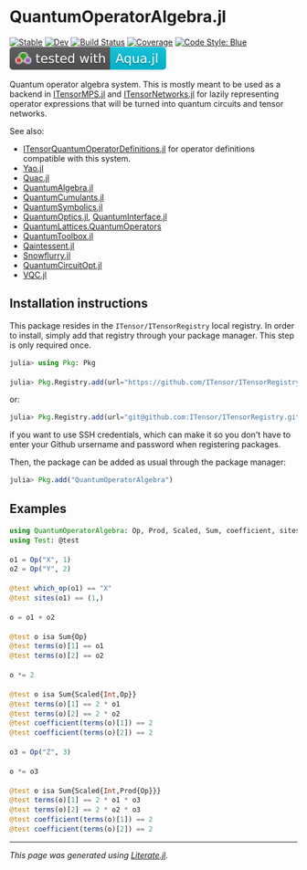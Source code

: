# QuantumOperatorAlgebra.jl

[![Stable](https://img.shields.io/badge/docs-stable-blue.svg)](https://ITensor.github.io/QuantumOperatorAlgebra.jl/stable/)
[![Dev](https://img.shields.io/badge/docs-dev-blue.svg)](https://ITensor.github.io/QuantumOperatorAlgebra.jl/dev/)
[![Build Status](https://github.com/ITensor/QuantumOperatorAlgebra.jl/actions/workflows/Tests.yml/badge.svg?branch=main)](https://github.com/ITensor/QuantumOperatorAlgebra.jl/actions/workflows/Tests.yml?query=branch%3Amain)
[![Coverage](https://codecov.io/gh/ITensor/QuantumOperatorAlgebra.jl/branch/main/graph/badge.svg)](https://codecov.io/gh/ITensor/QuantumOperatorAlgebra.jl)
[![Code Style: Blue](https://img.shields.io/badge/code%20style-blue-4495d1.svg)](https://github.com/invenia/BlueStyle)
[![Aqua](https://raw.githubusercontent.com/JuliaTesting/Aqua.jl/master/badge.svg)](https://github.com/JuliaTesting/Aqua.jl)

Quantum operator algebra system. This is mostly meant to be used as a backend in [ITensorMPS.jl](https://github.com/ITensor/ITensorMPS.jl)
and [ITensorNetworks.jl](https://github.com/ITensor/ITensorNetworks.jl) for lazily representing operator expressions
that will be turned into quantum circuits and tensor networks.

See also:
- [ITensorQuantumOperatorDefinitions.jl](https://github.com/ITensor/ITensorQuantumOperatorDefinitions.jl) for operator definitions
compatible with this system.
- [Yao.jl](https://github.com/QuantumBFS/Yao.jl)
- [Quac.jl](https://github.com/bsc-quantic/Quac.jl)
- [QuantumAlgebra.jl](https://github.com/jfeist/QuantumAlgebra.jl)
- [QuantumCumulants.jl](https://github.com/qojulia/QuantumCumulants.jl)
- [QuantumSymbolics.jl](https://github.com/QuantumSavory/QuantumSymbolics.jl)
- [QuantumOptics.jl](https://github.com/qojulia/QuantumOptics.jl), [QuantumInterface.jl](https://github.com/qojulia/QuantumInterface.jl)
- [QuantumLattices.QuantumOperators](https://github.com/Quantum-Many-Body/QuantumLattices.jl/blob/master/src/QuantumOperators.jl)
- [QuantumToolbox.jl](https://github.com/qutip/QuantumToolbox.jl)
- [Qaintessent.jl](https://github.com/Qaintum/Qaintessent.jl)
- [Snowflurry.jl](https://github.com/SnowflurrySDK/Snowflurry.jl)
- [QuantumCircuitOpt.jl](https://github.com/harshangrjn/QuantumCircuitOpt.jl)
- [VQC.jl](https://github.com/supremacyfuture/VQC)

## Installation instructions

This package resides in the `ITensor/ITensorRegistry` local registry.
In order to install, simply add that registry through your package manager.
This step is only required once.
```julia
julia> using Pkg: Pkg

julia> Pkg.Registry.add(url="https://github.com/ITensor/ITensorRegistry")
```
or:
```julia
julia> Pkg.Registry.add(url="git@github.com:ITensor/ITensorRegistry.git")
```
if you want to use SSH credentials, which can make it so you don't have to enter your Github ursername and password when registering packages.

Then, the package can be added as usual through the package manager:

```julia
julia> Pkg.add("QuantumOperatorAlgebra")
```

## Examples

````julia
using QuantumOperatorAlgebra: Op, Prod, Scaled, Sum, coefficient, sites, terms, which_op
using Test: @test

o1 = Op("X", 1)
o2 = Op("Y", 2)

@test which_op(o1) == "X"
@test sites(o1) == (1,)

o = o1 + o2

@test o isa Sum{Op}
@test terms(o)[1] == o1
@test terms(o)[2] == o2

o *= 2

@test o isa Sum{Scaled{Int,Op}}
@test terms(o)[1] == 2 * o1
@test terms(o)[2] == 2 * o2
@test coefficient(terms(o)[1]) == 2
@test coefficient(terms(o)[2]) == 2

o3 = Op("Z", 3)

o *= o3

@test o isa Sum{Scaled{Int,Prod{Op}}}
@test terms(o)[1] == 2 * o1 * o3
@test terms(o)[2] == 2 * o2 * o3
@test coefficient(terms(o)[1]) == 2
@test coefficient(terms(o)[2]) == 2
````

---

*This page was generated using [Literate.jl](https://github.com/fredrikekre/Literate.jl).*

